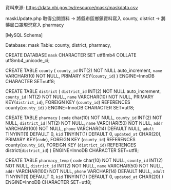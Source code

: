 ﻿資料來源: https://data.nhi.gov.tw/resource/mask/maskdata.csv

maskUpdate.php 取得公開資料 -> 將縣市區鄉鎮資料寫入 county, district -> 將藥局口罩現況寫入 pharmacy

[MySQL Schema]

Database: mask
Table: county, district, pharmacy,

CREATE DATABASE `mask` CHARACTER SET utf8mb4 COLLATE utf8mb4_unicode_ci;

CREATE TABLE `county` (
    `county_id` INT(2) NOT NULL auto_increment,
    `name` VARCHAR(10)  NOT NULL,
    PRIMARY KEY(`county_id`)
) ENGINE=InnoDB CHARACTER SET=utf8;

CREATE TABLE `district` (
    `district_id` INT(2) NOT NULL auto_increment,
    `county_id` INT(2) NOT NULL,
    `name` VARCHAR(10)  NOT NULL,
    PRIMARY KEY(`district_id`),
    FOREIGN KEY (`county_id`) REFERENCES county(`county_id`)
) ENGINE=InnoDB CHARACTER SET=utf8;

CREATE TABLE `pharmacy` (
    `code` char(10) NOT NULL,
    `county_id` INT(2) NOT NULL,
    `district_id` INT(2) NOT NULL,
    `name` VARCHAR(50) NOT NULL,
    `addr` VARCHAR(100) NOT NULL,
    `phone` VARCHAR(14) DEFAULT NULL,
    `adult` TINYINT(1) DEFAULT 0,
    `kid` TINYINT(1) DEFAULT 0,
    `updated_at` CHAR(20),
    PRIMARY KEY(`code`),
    FOREIGN KEY (`county_id`) REFERENCES county(`county_id`),
    FOREIGN KEY (`district_id`) REFERENCES district(`district_id`)
) ENGINE=InnoDB CHARACTER SET=utf8;

CREATE TABLE `pharmacy_temp` (
    `code` char(10) NOT NULL,
    `county_id` INT(2) NOT NULL,
    `district_id` INT(2) NOT NULL,
    `name` VARCHAR(50) NOT NULL,
    `addr` VARCHAR(100) NOT NULL,
    `phone` VARCHAR(14) DEFAULT NULL,
    `adult` TINYINT(1) DEFAULT 0,
    `kid` TINYINT(1) DEFAULT 0,
    `updated_at`  CHAR(20)
) ENGINE=InnoDB CHARACTER SET=utf8;